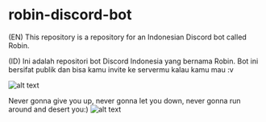 # robin-discord-bot

(EN) This repository is a repository for an Indonesian Discord bot called Robin.

(ID) Ini adalah repositori bot Discord Indonesia yang bernama Robin.
Bot ini bersifat publik dan bisa kamu invite ke servermu kalau kamu mau :v

![alt text](https://cdn.discordapp.com/emojis/824343819642077196.png)

Never gonna give you up, never gonna let you down, never gonna run around and desert you:)
![alt text](https://cdn.discordapp.com/attachments/783103285863120906/831358146806284348/Screenshot_2014-07-19_15.png)
